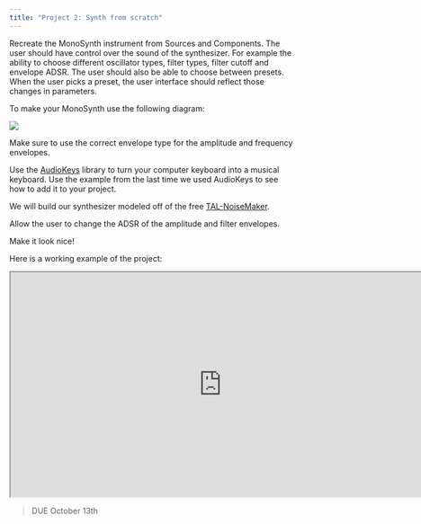 ```yaml
---
title: "Project 2: Synth from scratch"
---
```


Recreate the MonoSynth instrument from Sources and Components. The user should have control over the sound of the synthesizer. For example the ability to choose different oscillator types, filter types, filter cutoff and envelope ADSR. The user should also be able to choose between presets. When the user picks a preset, the user interface should reflect those changes in parameters.

To make your MonoSynth use the following diagram:

![](../MonoSynth.png)

Make sure to use the correct envelope type for the amplitude and frequency envelopes.

Use the [AudioKeys](https://github.com/kylestetz/AudioKeys) library to turn your computer keyboard into a musical keyboard. Use the example from the last time we used AudioKeys to see how to add it to your project.

We will build our synthesizer modeled off of the free [TAL-NoiseMaker](https://tal-software.com/products/tal-noisemaker).

Allow the user to change the ADSR of the amplitude and filter envelopes.

Make it look nice!

Here is a working example of the project:

<iframe src="https://f6sxzr.csb.app/" width = "750px" height="400px"></iframe>

> DUE October 13th
